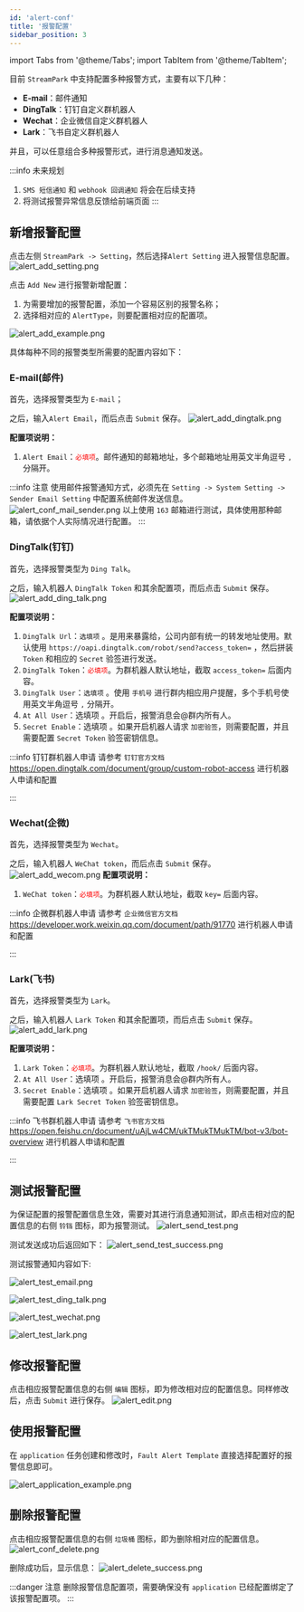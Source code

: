 ```yaml
---
id: 'alert-conf'
title: '报警配置'
sidebar_position: 3
---
```


import Tabs from '@theme/Tabs';
import TabItem from '@theme/TabItem';

目前 `StreamPark` 中支持配置多种报警方式，主要有以下几种：

*   **E-mail**：邮件通知
*   **DingTalk**：钉钉自定义群机器人
*   **Wechat**：企业微信自定义群机器人
*   **Lark**：飞书自定义群机器人

并且，可以任意组合多种报警形式，进行消息通知发送。

:::info 未来规划
1. `SMS 短信通知` 和 `webhook 回调通知` 将会在后续支持
2. 将测试报警异常信息反馈给前端页面
:::

## 新增报警配置
点击左侧 `StreamPark -> Setting`，然后选择`Alert Setting` 进入报警信息配置。
![alert_add_setting.png](/doc/image/alert/alert_add_setting.png)

点击 `Add New` 进行报警新增配置：

1.   为需要增加的报警配置，添加一个容易区别的报警名称；
2.   选择相对应的 `AlertType`，则要配置相对应的配置项。

![alert_add_example.png](/doc/image/alert/alert_add_example.png)

具体每种不同的报警类型所需要的配置内容如下：

### E-mail(邮件)

首先，选择报警类型为 `E-mail`；

之后，输入`Alert Email`，而后点击 `Submit` 保存。
![alert_add_dingtalk.png](/doc/image/alert/alert_add_email.png)

**配置项说明：**

1.   `Alert Email`：<font color='red'>`必填项`</font>。邮件通知的邮箱地址，多个邮箱地址用英文半角逗号 `,` 分隔开。


:::info 注意
使用邮件报警通知方式，必须先在 `Setting -> System Setting -> Sender Email Setting` 中配置系统邮件发送信息。
![alert_conf_mail_sender.png](/doc/image/alert/alert_conf_mail_sender.png)
以上使用 `163` 邮箱进行测试，具体使用那种邮箱，请依据个人实际情况进行配置。
:::


### DingTalk(钉钉)
首先，选择报警类型为 `Ding Talk`。

之后，输入机器人 `DingTalk Token`  和其余配置项，而后点击 `Submit` 保存。
![alert_add_ding_talk.png](/doc/image/alert/alert_add_ding_talk.png)

**配置项说明：**

1.   `DingTalk Url`：`选填项` 。是用来暴露给，公司内部有统一的转发地址使用。默认使用 `https://oapi.dingtalk.com/robot/send?access_token=` ，然后拼装 `Token` 和相应的 `Secret` 验签进行发送。
2.   `DingTalk Token`：<font color='red'>`必填项`</font>。为群机器人默认地址，截取 `access_token=` 后面内容。
3.   `DingTalk User`：`选填项` 。使用 `手机号` 进行群内相应用户提醒，多个手机号使用英文半角逗号 `,` 分隔开。
4.   `At All User`：选填项 。开启后，报警消息会@群内所有人。
5.   `Secret Enable`：选填项 。如果开启机器人请求 `加密验签`，则需要配置，并且需要配置 `Secret Token` 验签密钥信息。

:::info 钉钉群机器人申请
请参考 `钉钉官方文档` https://open.dingtalk.com/document/group/custom-robot-access 进行机器人申请和配置

:::

### Wechat(企微)
首先，选择报警类型为 `Wechat`。

之后，输入机器人 `WeChat token`，而后点击 `Submit` 保存。
![alert_add_wecom.png](/doc/image/alert/alert_add_wecom.png)
**配置项说明：**

1.   `WeChat token`：<font color='red'>`必填项`</font>。为群机器人默认地址，截取 `key=` 后面内容。

:::info 企微群机器人申请
请参考 `企业微信官方文档` https://developer.work.weixin.qq.com/document/path/91770 进行机器人申请和配置

:::

### Lark(飞书)
首先，选择报警类型为 `Lark`。

之后，输入机器人 `Lark Token`  和其余配置项，而后点击 `Submit` 保存。
![alert_add_lark.png](/doc/image/alert/alert_add_lark.png)

**配置项说明：**

1.   `Lark Token`：<font color='red'>`必填项`</font>。为群机器人默认地址，截取 `/hook/` 后面内容。
2.   `At All User`：选填项 。开启后，报警消息会@群内所有人。
3.   `Secret Enable`：选填项 。如果开启机器人请求 `加密验签`，则需要配置，并且需要配置 `Lark Secret Token` 验签密钥信息。

:::info 飞书群机器人申请
请参考 `飞书官方文档` https://open.feishu.cn/document/uAjLw4CM/ukTMukTMukTM/bot-v3/bot-overview 进行机器人申请和配置

:::

## 测试报警配置
为保证配置的报警配置信息生效，需要对其进行消息通知测试，即点击相对应的配置信息的右侧 `铃铛` 图标，即为报警测试。
![alert_send_test.png](/doc/image/alert/alert_send_test.png)

测试发送成功后返回如下：
![alert_send_test_success.png](/doc/image/alert/alert_send_test_success.png)

测试报警通知内容如下:
<Tabs>
<TabItem value="E-mail" label="E-mail" default>

![alert_test_email.png](/doc/image/alert/alert_test_email.png)
</TabItem>

<TabItem value="Ding Talk" label="Ding Talk">

![alert_test_ding_talk.png](/doc/image/alert/alert_test_ding_talk.png)
</TabItem>

<TabItem value="Wechat" label="Wechat">

![alert_test_wechat.png](/doc/image/alert/alert_test_wechat.png)
</TabItem>

<TabItem value="Lark" label="Lark">

![alert_test_lark.png](/doc/image/alert/alert_test_lark.png)
</TabItem>
</Tabs>

## 修改报警配置
点击相应报警配置信息的右侧 `编辑` 图标，即为修改相对应的配置信息。同样修改后，点击 `Submit` 进行保存。
![alert_edit.png](/doc/image/alert/alert_edit.png)

## 使用报警配置
在 `application` 任务创建和修改时，`Fault Alert Template` 直接选择配置好的报警信息即可。

![alert_application_example.png](/doc/image/alert/alert_application_example.png)

## 删除报警配置
点击相应报警配置信息的右侧 `垃圾桶` 图标，即为删除相对应的配置信息。
![alert_conf_delete.png](/doc/image/alert/alert_conf_delete.png)

删除成功后，显示信息：
![alert_delete_success.png](/doc/image/alert/alert_delete_success.png)

:::danger 注意
删除报警信息配置项，需要确保没有 `application` 已经配置绑定了该报警配置项。
:::



